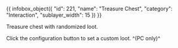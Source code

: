 {{ infobox_object({
	"id": 221,
	"name": "Treasure Chest",
	"category": "Interaction",
	"sublayer_width": 15
}) }}

Treasure chest with randomized loot.

Click the configuration button to set a custom loot. ^(PC only)^